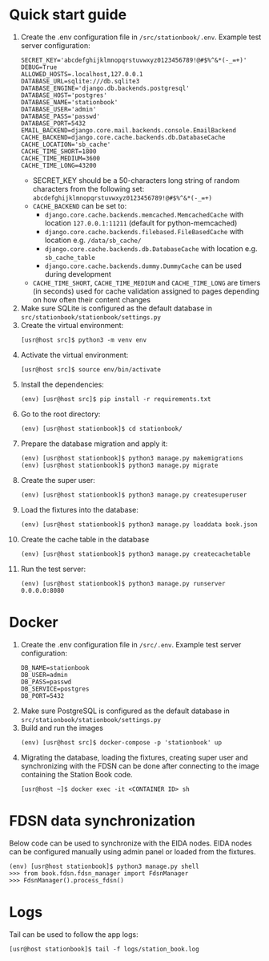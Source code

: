 # Quick start guide
1. Create the .env configuration file in `/src/stationbook/.env`. Example test server configuration:
    ```
    SECRET_KEY='abcdefghijklmnopqrstuvwxyz0123456789!@#$%^&*(-_=+)'
    DEBUG=True
    ALLOWED_HOSTS=.localhost,127.0.0.1
    DATABASE_URL=sqlite:///db.sqlite3
    DATABASE_ENGINE='django.db.backends.postgresql'
    DATABASE_HOST='postgres'
    DATABASE_NAME='stationbook'
    DATABASE_USER='admin'
    DATABASE_PASS='passwd'
    DATABASE_PORT=5432
    EMAIL_BACKEND=django.core.mail.backends.console.EmailBackend
    CACHE_BACKEND=django.core.cache.backends.db.DatabaseCache
    CACHE_LOCATION='sb_cache'
    CACHE_TIME_SHORT=1800
    CACHE_TIME_MEDIUM=3600
    CACHE_TIME_LONG=43200
    ```
    * SECRET_KEY should be a 50-characters long string of random characters from the following set: `abcdefghijklmnopqrstuvwxyz0123456789!@#$%^&*(-_=+)`
    * `CACHE_BACKEND` can be set to:
        * `django.core.cache.backends.memcached.MemcachedCache` with location `127.0.0.1:11211` (default for python-memcached) 
        * `django.core.cache.backends.filebased.FileBasedCache` with location e.g. `/data/sb_cache/`
        * `django.core.cache.backends.db.DatabaseCache` with location e.g. `sb_cache_table`
        * `django.core.cache.backends.dummy.DummyCache` can be used during development 
    * `CACHE_TIME_SHORT`, `CACHE_TIME_MEDIUM` and `CACHE_TIME_LONG` are timers (in seconds) used for cache validation assigned to pages depending on how often their content changes
1. Make sure SQLite is configured as the default database in `src/stationbook/stationbook/settings.py`
1. Create the virtual environment:
    ```
    [usr@host src]$ python3 -m venv env
    ```
1. Activate the virtual environment:
    ```
    [usr@host src]$ source env/bin/activate
    ```
1. Install the dependencies:
    ```
    (env) [usr@host src]$ pip install -r requirements.txt
    ```
1. Go to the root directory:
    ```
    (env) [usr@host stationbook]$ cd stationbook/
    ```
1. Prepare the database migration and apply it:
    ```
    (env) [usr@host stationbook]$ python3 manage.py makemigrations
    (env) [usr@host stationbook]$ python3 manage.py migrate
    ```
1. Create the super user:
    ```
    (env) [usr@host stationbook]$ python3 manage.py createsuperuser
    ```
1. Load the fixtures into the database:
    ```
    (env) [usr@host stationbook]$ python3 manage.py loaddata book.json
    ```
1. Create the cache table in the database
    ```
    (env) [usr@host stationbook]$ python3 manage.py createcachetable
    ```
1. Run the test server:
    ```
    (env) [usr@host stationbook]$ python3 manage.py runserver 0.0.0.0:8080
    ```
# Docker
1. Create the .env configuration file in `/src/.env`. Example test server configuration:
    ```
    DB_NAME=stationbook
    DB_USER=admin
    DB_PASS=passwd
    DB_SERVICE=postgres
    DB_PORT=5432
    ```
1. Make sure PostgreSQL is configured as the default database in `src/stationbook/stationbook/settings.py`
1. Build and run the images
    ```
    (env) [usr@host src]$ docker-compose -p 'stationbook' up
    ```
1. Migrating the database, loading the fixtures, creating super user and synchronizing with the FDSN can be done after connecting to the image containing the Station Book code.
    ```
    [usr@host ~]$ docker exec -it <CONTAINER ID> sh
    ```
# FDSN data synchronization
Below code can be used to synchronize with the EIDA nodes. EIDA nodes can be configured manually using admin panel or loaded from the fixtures.
```
(env) [usr@host stationbook]$ python3 manage.py shell
>>> from book.fdsn.fdsn_manager import FdsnManager
>>> FdsnManager().process_fdsn()
```
# Logs
Tail can be used to follow the app logs:
```
[usr@host stationbook]$ tail -f logs/station_book.log
```